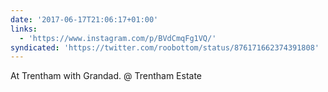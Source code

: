 ```yaml
---
date: '2017-06-17T21:06:17+01:00'
links:
  - 'https://www.instagram.com/p/BVdCmqFg1VQ/'
syndicated: 'https://twitter.com/roobottom/status/876171662374391808'
---
```

At Trentham with Grandad. @ Trentham Estate 
